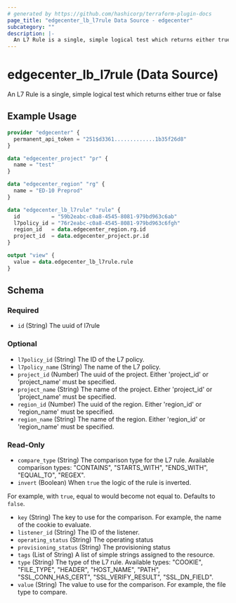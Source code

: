 ```yaml
---
# generated by https://github.com/hashicorp/terraform-plugin-docs
page_title: "edgecenter_lb_l7rule Data Source - edgecenter"
subcategory: ""
description: |-
  An L7 Rule is a single, simple logical test which returns either true or false
---
```


# edgecenter_lb_l7rule (Data Source)

An L7 Rule is a single, simple logical test which returns either true or false

## Example Usage

```terraform
provider "edgecenter" {
  permanent_api_token = "251$d3361.............1b35f26d8"
}

data "edgecenter_project" "pr" {
  name = "test"
}

data "edgecenter_region" "rg" {
  name = "ED-10 Preprod"
}

data "edgecenter_lb_l7rule" "rule" {
  id          = "59b2eabc-c0a8-4545-8081-979bd963c6ab"
  l7policy_id = "76r2eabc-c0a8-4545-8081-979bd963c6fgh"
  region_id   = data.edgecenter_region.rg.id
  project_id  = data.edgecenter_project.pr.id
}

output "view" {
  value = data.edgecenter_lb_l7rule.rule
}
```

<!-- schema generated by tfplugindocs -->
## Schema

### Required

- `id` (String) The uuid of l7rule

### Optional

- `l7policy_id` (String) The ID of the L7 policy.
- `l7policy_name` (String) The name of the L7 policy.
- `project_id` (Number) The uuid of the project. Either 'project_id' or 'project_name' must be specified.
- `project_name` (String) The name of the project. Either 'project_id' or 'project_name' must be specified.
- `region_id` (Number) The uuid of the region. Either 'region_id' or 'region_name' must be specified.
- `region_name` (String) The name of the region. Either 'region_id' or 'region_name' must be specified.

### Read-Only

- `compare_type` (String) The comparison type for the L7 rule. Available comparison types: "CONTAINS", "STARTS_WITH", "ENDS_WITH", "EQUAL_TO", "REGEX".
- `invert` (Boolean) When `true` the logic of the rule is inverted.

For example, with `true`, equal to would become not equal to. Defaults to `false`.
- `key` (String) The key to use for the comparison. For example, the name of the cookie to evaluate.
- `listener_id` (String) The ID of the listener.
- `operating_status` (String) The operating status
- `provisioning_status` (String) The provisioning status
- `tags` (List of String) A list of simple strings assigned to the resource.
- `type` (String) The type of the L7 rule. Available types: "COOKIE", "FILE_TYPE", "HEADER", "HOST_NAME", "PATH", "SSL_CONN_HAS_CERT", "SSL_VERIFY_RESULT", "SSL_DN_FIELD".
- `value` (String) The value to use for the comparison. For example, the file type to compare.

